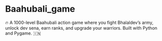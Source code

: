 # Baahubali_game
🔥 A 1000-level Baahubali action game where you fight Bhalaldev’s army, unlock dev sena, earn ranks, and upgrade your warriors. Built with Python and Pygame. 🇮🇳
